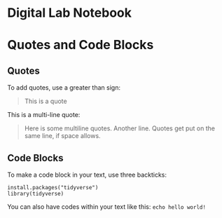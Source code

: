 # Digital Lab Notebook


# Quotes and Code Blocks

## Quotes

To add quotes, use a greater than sign:

> This is a quote

This is a multi-line quote:

> Here is some multiline quotes.
> Another line.
> Quotes get put on the same line, if space allows.

## Code Blocks

To make a code block in your text, use three backticks:

```
install.packages("tidyverse")
library(tidyverse)
```

You can also have codes within your text like this: `echo hello world!`
